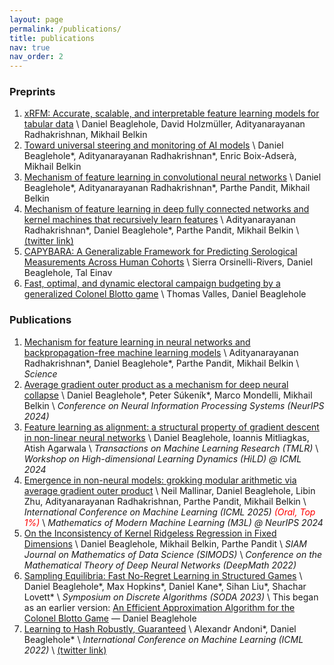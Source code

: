 ```yaml
---
layout: page
permalink: /publications/
title: publications
nav: true
nav_order: 2
---
```


<!-- _pages/publications.md -->

### Preprints

1. [xRFM: Accurate, scalable, and interpretable feature learning models for tabular data](https://arxiv.org/abs/2508.10053)  \\
   Daniel Beaglehole, David Holzmüller, Adityanarayanan Radhakrishnan, Mikhail Belkin
2. [Toward universal steering and monitoring of AI models](https://arxiv.org/abs/2502.03708)  \\
   Daniel Beaglehole\*, Adityanarayanan Radhakrishnan\*, Enric Boix-Adserà, Mikhail Belkin
3. [Mechanism of feature learning in convolutional neural networks](https://arxiv.org/pdf/2309.00570v1.pdf)  \\
   Daniel Beaglehole\*, Adityanarayanan Radhakrishnan\*, Parthe Pandit, Mikhail Belkin
4. [Mechanism of feature learning in deep fully connected networks and kernel machines that recursively learn features](https://arxiv.org/abs/2212.13881)  \\
   Adityanarayanan Radhakrishnan\*, Daniel Beaglehole\*, Parthe Pandit, Mikhail Belkin  \\
   [(twitter link)](https://twitter.com/dbeagleholeCS/status/1627819164906975232?s=20)
5. [CAPYBARA: A Generalizable Framework for Predicting Serological Measurements Across Human Cohorts](https://www.medrxiv.org/content/10.1101/2025.07.07.25331040v1)  \\
   Sierra Orsinelli-Rivers, Daniel Beaglehole, Tal Einav
6. [Fast, optimal, and dynamic electoral campaign budgeting by a generalized Colonel Blotto game](https://arxiv.org/abs/2406.15714)  \\
   Thomas Valles, Daniel Beaglehole

### Publications

1. [Mechanism for feature learning in neural networks and backpropagation-free machine learning models](https://www.science.org/doi/10.1126/science.adi5639)  \\
   Adityanarayanan Radhakrishnan\*, Daniel Beaglehole\*, Parthe Pandit, Mikhail Belkin  \\
   _Science_
2. [Average gradient outer product as a mechanism for deep neural collapse](https://arxiv.org/abs/2402.13728)  \\
   Daniel Beaglehole\*, Peter Súkeník\*, Marco Mondelli, Mikhail Belkin  \\
   _Conference on Neural Information Processing Systems (NeurIPS 2024)_
3. [Feature learning as alignment: a structural property of gradient descent in non-linear neural networks](https://arxiv.org/abs/2402.05271)  \\
   Daniel Beaglehole, Ioannis Mitliagkas, Atish Agarwala  \\
   _Transactions on Machine Learning Research (TMLR)_  \\
   _Workshop on High-dimensional Learning Dynamics (HiLD) @ ICML 2024_
4. [Emergence in non-neural models: grokking modular arithmetic via average gradient outer product](https://arxiv.org/abs/2407.20199)  \\
   Neil Mallinar, Daniel Beaglehole, Libin Zhu, Adityanarayanan Radhakrishnan, Parthe Pandit, Mikhail Belkin  \\
   _International Conference on Machine Learning (ICML 2025) <span style="color: red;">(Oral, Top 1%)</span>_  \\
   _Mathematics of Modern Machine Learning (M3L) @ NeurIPS 2024_
5. [On the Inconsistency of Kernel Ridgeless Regression in Fixed Dimensions](https://arxiv.org/abs/2205.13525)  \\
   Daniel Beaglehole, Mikhail Belkin, Parthe Pandit  \\
   _SIAM Journal on Mathematics of Data Science (SIMODS)_  \\
   _Conference on the Mathematical Theory of Deep Neural Networks (DeepMath 2022)_
6. [Sampling Equilibria: Fast No-Regret Learning in Structured Games](https://arxiv.org/abs/2201.10758)  \\
   Daniel Beaglehole\*, Max Hopkins\*, Daniel Kane\*, Sihan Liu\*, Shachar Lovett\*  \\
   _Symposium on Discrete Algorithms (SODA 2023)_  \\
   This began as an earlier version: [An Efficient Approximation Algorithm for the Colonel Blotto Game](https://arxiv.org/abs/2201.10758v6) — Daniel Beaglehole
7. [Learning to Hash Robustly, Guaranteed](https://arxiv.org/abs/2108.05433)  \\
   Alexandr Andoni\*, Daniel Beaglehole\*  \\
   _International Conference on Machine Learning (ICML 2022)_  \\
   [(twitter link)](https://twitter.com/thomasahle/status/1428749917384761346)
